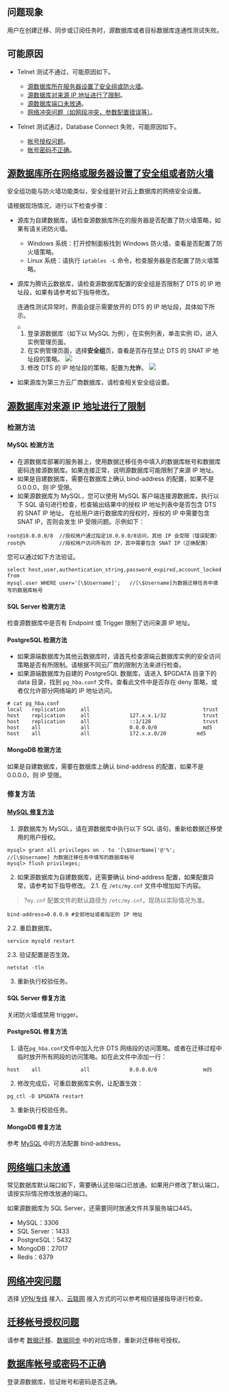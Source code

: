 ## 问题现象
用户在创建迁移、同步或订阅任务时，源数据库或者目标数据库连通性测试失败。

## 可能原因
- Telnet 测试不通过，可能原因如下。
  - [源数据库所在服务器设置了安全组或防火墙](#1)。
  - [源数据库对来源 IP 地址进行了限制](#2)。
  - [源数据库端口未放通](#3)。
  - [网络冲突问题（如网段冲突，参数配置错误等）](#4)。

- Telnet 测试通过，Database Connect 失败，可能原因如下。
  - [帐号授权问题](#5)。
  - [帐号密码不正确](#6)。

## [源数据库所在网络或服务器设置了安全组或者防火墙](id:1)
安全组功能与防火墙功能类似，安全组是针对云上数据库的网络安全设置。

请根据现场情况，进行以下检查步骤：
- 源库为自建数据库，请检查源数据库所在的服务器是否配置了防火墙策略，如果有请关闭防火墙。
  - Windows 系统：打开控制面板找到 Windows 防火墙，查看是否配置了防火墙策略。
  - Linux 系统：请执行 `iptables -L` 命令，检查服务器是否配置了防火墙策略。
  
- 源库为腾讯云数据库，请检查源数据库配置的安全组是否限制了 DTS 的 IP 地址段，如果有请参考如下指导修改。
  
  连通性测试异常时，界面会提示需要放开的 DTS 的 IP 地址段，具体如下所示。

  <img src="https://main.qcloudimg.com/raw/60f01468821b4bc3f805d98c3138a4cf.png" style="zoom:50%;" />
  
  1. 登录源数据库（如下以 MySQL 为例），在实例列表，单击实例 ID，进入实例管理页面。
  2. 在实例管理页面，选择**安全组**页，查看是否存在禁止 DTS 的 SNAT IP 地址段的策略。
  ![](https://main.qcloudimg.com/raw/07bb026fca51a1356df8138349e3c7c9.png)
  3. 修改 DTS 的 IP 地址段的策略，配置为**允许**。
     ![](https://main.qcloudimg.com/raw/55c84b84e8eea7b8a116ecc2ff1754ea.png)
  
- 如果源库为第三方云厂商数据库，请检查相关安全组设置。
## [源数据库对来源 IP 地址进行了限制](id:2)
### 检测方法

#### MySQL 检测方法
- 在源数据库部署的服务器上，使用数据迁移任务中填入的数据库帐号和数据库密码连接源数据库。如果连接正常，说明源数据库可能限制了来源 IP 地址。
- 如果是自建数据库，需要在数据库上确认 bind-address 的配置，如果不是0.0.0.0，则 IP 受限。
- 如果源数据库为 MySQL，您可以使用 MySQL 客户端连接源数据库，执行以下 SQL 语句进行检查，检查输出结果中的授权 IP 地址列表中是否包含 DTS 的 SNAT IP 地址。
在给用户进行数据库的授权时，授权的 IP 中需要包含 SNAT IP，否则会发生 IP 受限问题。示例如下：
```
root@10.0.0.0/8  //授权用户通过指定10.0.0.0/8访问，其他 IP 会受限（错误配置）
root@%           //授权用户访问所有的 IP，其中需要包含 SNAT IP（正确配置）
```
您可以通过如下方法验证。
```
select host,user,authentication_string,password_expired,account_locked from
mysql.user WHERE user='[\$Username]';   //[\$Username]为数据迁移任务中填写的数据库帐号
```

#### SQL Server 检测方法
检查源数据库中是否有 Endpoint 或 Trigger 限制了访问来源 IP 地址。

#### PostgreSQL 检测方法
- 如果源端数据库为其他云数据库时，请首先检查源端云数据库实例的安全访问策略是否有所限制。请根据不同云厂商的限制方法来进行检查。
- 如果源端数据库为自建的 PostgreSQL 数据库，请进入 $PGDATA 目录下的 data 目录，找到 `pg_hba.conf` 文件。查看此文件中是否存在 deny 策略，或者仅允许部分网络端的 IP 地址访问。
```
# cat pg_hba.conf
local   replication     all                                     trust
host    replication     all             127.x.x.1/32            trust
host    replication     all             ::1/128                 trust
host    all             all             0.0.0.0/0               md5
host    all             all             172.x.x.0/20          md5
```

#### MongoDB 检测方法

如果是自建数据库，需要在数据库上确认 bind-address 的配置，如果不是0.0.0.0，则 IP 受限。

### 修复方法

#### [MySQL 修复方法](id:MySQL)
1. 源数据库为 MySQL，请在源数据库中执行以下 SQL 语句，重新给数据迁移使用的用户授权。
```
mysql> grant all privileges on . to '[\$UserName]'@'%';  //[\$Username] 为数据迁移任务中填写的数据库帐号
mysql> flush privileges;
```
2. 如果源数据库为自建数据库，还需要确认 bind-address 配置，如果配置异常，请参考如下指导修改。
   2.1. 在 `/etc/my.cnf` 文件中增加如下内容。
>?`my.cnf` 配置文件的默认路径为 `/etc/my.cnf`，现场以实际情况为准。
>
```
bind-address=0.0.0.0 #全部地址或者指定的 IP 地址
```
   2.2. 重启数据库。
```
service mysqld restart
```
   2.3. 验证配置是否生效。
```
netstat -tln
```
3. 重新执行校验任务。

#### SQL Server 修复方法
关闭防火墙或禁用 trigger。

####  PostgreSQL 修复方法
1. 请在`pg_hba.conf`文件中加入允许 DTS 网络段的访问策略。或者在迁移过程中临时放开所有网段的访问策略。如在此文件中添加一行：
```
host    all             all             0.0.0.0/0               md5
```
2. 修改完成后，可重启数据库实例，让配置生效：
```
pg_ctl -D $PGDATA restart
```
3. 重新执行校验任务。

#### MongoDB 修复方法
参考 [MySQL](#MySQL) 中的方法配置 bind-address。

## [网络端口未放通](id:3)

常见数据库默认端口如下，需要确认这些端口已放通。如果用户修改了默认端口，请按实际情况修改放通的端口。

如果源数据库为 SQL Server，还需要同时放通文件共享服务端口445。

- MySQL：3306
- SQL Server：1433
- PostgreSQL：5432
- MongoDB：27017
- Redis：6379

## [网络冲突问题](id:4)

选择 [VPN/专线](https://cloud.tencent.com/document/product/571/60604) 接入、[云联网](https://cloud.tencent.com/document/product/571/60605) 接入方式的可以参考相应链接指导进行检查。

## [迁移帐号授权问题](id:5)

请参考 [数据迁移](https://cloud.tencent.com/document/product/571/58688)、[数据同步](https://cloud.tencent.com/document/product/571/56516) 中的对应场景，重新对迁移帐号授权。

## [数据库帐号或密码不正确](id:6) 

登录源数据库，验证帐号和密码是否正确。



